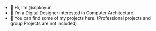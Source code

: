 - 👋 Hi, I’m @alpkoyun
- 👀 I’m a Digital Designer interested in Computer Architecture.
- 🌱 You can find some of my projects here. (Professional projects and group Projects are not included)

<!---
alpkoyun/alpkoyun is a ✨ special ✨ repository because its `README.md` (this file) appears on your GitHub profile.
You can click the Preview link to take a look at your changes.
--->
